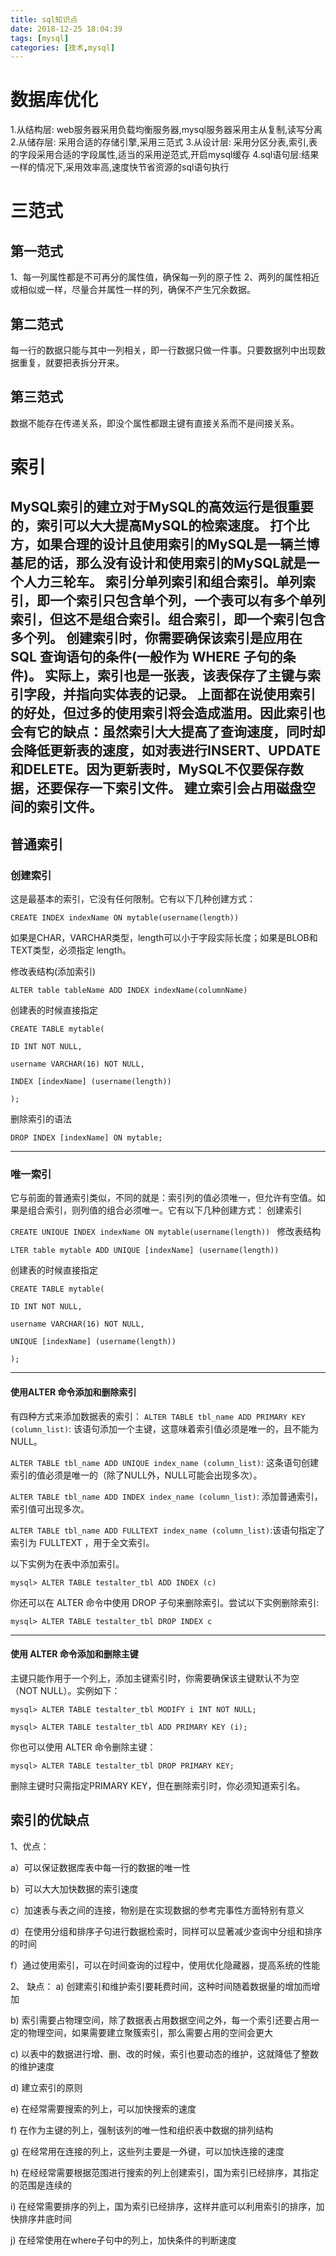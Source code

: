 ```yaml
---
title: sql知识点
date: 2018-12-25 18:04:39
tags: [mysql]
categories: [技术,mysql]
---
```

# 数据库优化
1.从结构层: web服务器采用负载均衡服务器,mysql服务器采用主从复制,读写分离
2.从储存层: 采用合适的存储引擎,采用三范式
3.从设计层: 采用分区分表,索引,表的字段采用合适的字段属性,适当的采用逆范式,开启mysql缓存
4.sql语句层:结果一样的情况下,采用效率高,速度快节省资源的sql语句执行

# 三范式
## 第一范式
   1、每一列属性都是不可再分的属性值，确保每一列的原子性
   2、两列的属性相近或相似或一样，尽量合并属性一样的列，确保不产生冗余数据。

## 第二范式
每一行的数据只能与其中一列相关，即一行数据只做一件事。只要数据列中出现数据重复，就要把表拆分开来。

## 第三范式
 数据不能存在传递关系，即没个属性都跟主键有直接关系而不是间接关系。

# 索引
MySQL索引的建立对于MySQL的高效运行是很重要的，索引可以大大提高MySQL的检索速度。
打个比方，如果合理的设计且使用索引的MySQL是一辆兰博基尼的话，那么没有设计和使用索引的MySQL就是一个人力三轮车。
索引分单列索引和组合索引。单列索引，即一个索引只包含单个列，一个表可以有多个单列索引，但这不是组合索引。组合索引，即一个索引包含多个列。
创建索引时，你需要确保该索引是应用在 SQL 查询语句的条件(一般作为 WHERE 子句的条件)。
实际上，索引也是一张表，该表保存了主键与索引字段，并指向实体表的记录。
上面都在说使用索引的好处，但过多的使用索引将会造成滥用。因此索引也会有它的缺点：虽然索引大大提高了查询速度，同时却会降低更新表的速度，如对表进行INSERT、UPDATE和DELETE。因为更新表时，MySQL不仅要保存数据，还要保存一下索引文件。
建立索引会占用磁盘空间的索引文件。
--------------------------------------------------------------------------------
## 普通索引
### 创建索引
这是最基本的索引，它没有任何限制。它有以下几种创建方式：

`CREATE INDEX indexName ON mytable(username(length))`

如果是CHAR，VARCHAR类型，length可以小于字段实际长度；如果是BLOB和TEXT类型，必须指定 length。

修改表结构(添加索引)

`ALTER table tableName ADD INDEX indexName(columnName)`

创建表的时候直接指定
```
CREATE TABLE mytable(  
 
ID INT NOT NULL,   
 
username VARCHAR(16) NOT NULL,  
 
INDEX [indexName] (username(length))  
 
);  
```
删除索引的语法

`DROP INDEX [indexName] ON mytable; `

--------------------------------------------------------------------------------
### 唯一索引
它与前面的普通索引类似，不同的就是：索引列的值必须唯一，但允许有空值。如果是组合索引，则列值的组合必须唯一。它有以下几种创建方式：
创建索引

`CREATE UNIQUE INDEX indexName ON mytable(username(length)) `
修改表结构

`LTER table mytable ADD UNIQUE [indexName] (username(length))`

创建表的时候直接指定
```
CREATE TABLE mytable(  
 
ID INT NOT NULL,   
 
username VARCHAR(16) NOT NULL,  
 
UNIQUE [indexName] (username(length))  
 
);  
```
--------------------------------------------------------------------------------
#### 使用ALTER 命令添加和删除索引

有四种方式来添加数据表的索引：
`ALTER TABLE tbl_name ADD PRIMARY KEY (column_list)`: 该语句添加一个主键，这意味着索引值必须是唯一的，且不能为NULL。

`ALTER TABLE tbl_name ADD UNIQUE index_name (column_list)`: 这条语句创建索引的值必须是唯一的（除了NULL外，NULL可能会出现多次）。

`ALTER TABLE tbl_name ADD INDEX index_name (column_list)`: 添加普通索引，索引值可出现多次。

`ALTER TABLE tbl_name ADD FULLTEXT index_name (column_list)`:该语句指定了索引为 FULLTEXT ，用于全文索引。

以下实例为在表中添加索引。

`mysql> ALTER TABLE testalter_tbl ADD INDEX (c)`

你还可以在 ALTER 命令中使用 DROP 子句来删除索引。尝试以下实例删除索引:

`mysql> ALTER TABLE testalter_tbl DROP INDEX c`

--------------------------------------------------------------------------------

#### 使用 ALTER 命令添加和删除主键
主键只能作用于一个列上，添加主键索引时，你需要确保该主键默认不为空（NOT NULL）。实例如下：

`mysql> ALTER TABLE testalter_tbl MODIFY i INT NOT NULL;`

`mysql> ALTER TABLE testalter_tbl ADD PRIMARY KEY (i);`

你也可以使用 ALTER 命令删除主键：

`mysql> ALTER TABLE testalter_tbl DROP PRIMARY KEY;`

删除主键时只需指定PRIMARY KEY，但在删除索引时，你必须知道索引名。

## 索引的优缺点
1、优点：

a）可以保证数据库表中每一行的数据的唯一性 

b）可以大大加快数据的索引速度
 
c）加速表与表之间的连接，物别是在实现数据的参考完事性方面特别有意义 

d）在使用分组和排序子句进行数据检索时，同样可以显著减少查询中分组和排序的时间 

f）通过使用索引，可以在时间查询的过程中，使用优化隐藏器，提高系统的性能

2、 缺点： 
a) 创建索引和维护索引要耗费时间，这种时间随着数据量的增加而增加 

b) 索引需要占物理空间，除了数据表占用数据空间之外，每一个索引还要占用一定的物理空间，如果需要建立聚簇索引，那么需要占用的空间会更大 

c) 以表中的数据进行增、删、改的时候，索引也要动态的维护，这就降低了整数的维护速度
 
d) 建立索引的原则 

e) 在经常需要搜索的列上，可以加快搜索的速度 

f) 在作为主键的列上，强制该列的唯一性和组织表中数据的排列结构 

g) 在经常用在连接的列上，这些列主要是一外键，可以加快连接的速度 

h) 在经经常需要根据范围进行搜索的列上创建索引，国为索引已经排序，其指定的范围是连续的 

i) 在经常需要排序的列上，国为索引已经排序，这样井底可以利用索引的排序，加快排序井底时间 

j) 在经常使用在where子句中的列上，加快条件的判断速度